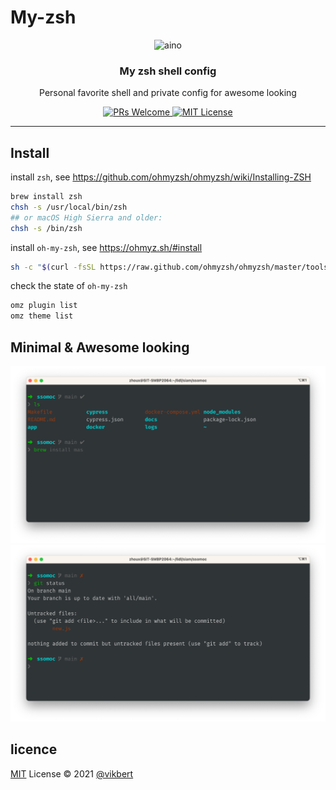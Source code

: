 # My-zsh

<div align="center">
  <img src="https://1.bp.blogspot.com/-dBoGxQMuDpA/YFb8qV9LM5I/AAAAAAAAARQ/ImtGfZRZQ9kweL0OJwnI0mtM_udBtZCqwCNcBGAsYHQ/w680/coding%2Bskils%2Bto%2Bget%2Bjob.jpeg" width="480px" alt="aino" />
  <h3>My zsh shell config</h3>
  <p>Personal favorite shell and private config for awesome looking</p>

  <p>
    <a href="#">
      <img src="https://img.shields.io/badge/PRs-Welcome-brightgreen.svg?style=flat-square" alt="PRs Welcome">
    </a>
    <a href="#">
      <img src="https://img.shields.io/badge/License-MIT-brightgreen.svg?style=flat-square" alt="MIT License">
    </a>
  </p>
</div>

---

## Install 
install `zsh`, see <https://github.com/ohmyzsh/ohmyzsh/wiki/Installing-ZSH>
```bash
brew install zsh
chsh -s /usr/local/bin/zsh
## or macOS High Sierra and older:
chsh -s /bin/zsh
```

install `oh-my-zsh`, see <https://ohmyz.sh/#install>
```bash
sh -c "$(curl -fsSL https://raw.github.com/ohmyzsh/ohmyzsh/master/tools/install.sh)"
```
check the state of `oh-my-zsh`
```bash
omz plugin list
omz theme list
```



## Minimal & Awesome looking
![](docs/one.png)
![](docs/two.png)


## licence

[MIT](./LICENSE) License © 2021 [@vikbert](https://vikbert.github.io/)